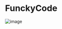 # FunckyCode

![image](https://github.com/user-attachments/assets/0165bc39-2ac0-4138-966a-091be9f99b19)
